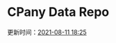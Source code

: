 # CPany Data Repo

<!-- START_SECTION: update_time -->
更新时间：[2021-08-11 18:25](https://www.timeanddate.com/worldclock/fixedtime.html?msg=Fetch+data&iso=20210811T182519&p1=237)
<!-- END_SECTION: update_time -->
